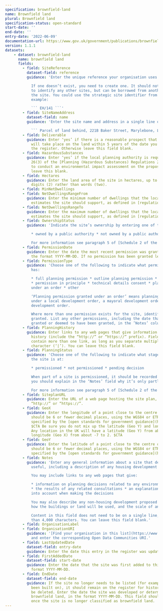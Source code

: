 ```yaml
---
specification: brownfield-land
name: Brownfield land
plural: Brownfield land
specification-status: open-standard
start-date: ''
end-date: ''
entry-date: '2022-06-09'
documentation-url: https://www.gov.uk/government/publications/brownfield-land-registers-data-standard/publish-your-brownfield-land-data
version: 1.1.1
datasets:
    - dataset: brownfield-land
      name: brownfield land
      fields:
        - field: SiteReference
          dataset-field: reference
          guidance: 'Enter the unique reference your organisation uses to identify the site.

            If one doesn’t exist, you need to create one. It should not be used by your organisation
            to identify any other sites, but can be borrowed from another data set listing
            the site. You could use the strategic site identifier from your local plan, for
            example:

            ``` EH/141 ```'
        - field: SiteNameAddress
          dataset-field: name
          guidance: 'Enter the site name and address in a single line of text, for example:

            ``` Parcel of land behind, 221B Baker Street, Marylebone, London, NW1 6XE ```'
        - field: Deliverable
          guidance: Enter ‘yes’ if there is a reasonable prospect that residential development
            will take place on the land within 5 years of the date you enter this site in
            the register. Otherwise leave this field blank.
        - field: HazardousSubstances
          guidance: Enter ‘yes’ if the local planning authority is required by regulation
            26(3) of the [Planning (Hazardous Substances) Regulations 2015](https://www.legislation.gov.uk/uksi/2015/627/regulation/26/made)
            to conduct an environmental impact assessment on the proposed development. Otherwise
            leave this blank.
        - field: Hectares
          guidance: Enter the land area of the site in hectares, up to 2 decimal places. Use
            digits (2) rather than words (two).
        - field: MinNetDwellings
        - field: NetDwellingsRangeFrom
          guidance: Enter the minimum number of dwellings that the local planning authority
            estimates the site should support, as defined in [regulation 2 of the 2017 Regulations](http://www.legislation.gov.uk/uksi/2017/403/regulation/2/made).
        - field: NetDwellingsRangeTo
          guidance: Enter the maximum number of dwellings that the local planning authority
            estimates the site should support, as defined in [regulation 2 of the 2017 Regulations](http://www.legislation.gov.uk/uksi/2017/403/regulation/2/made).
        - field: OwnershipStatus
          guidance: 'Indicate the site’s ownership by entering one of the following values:

            * owned by a public authority * not owned by a public authority * mixed ownership

            For more information see paragraph 5 of [Schedule 2 of the 2017 Regulations](http://www.legislation.gov.uk/uksi/2017/403/schedule/2/made).'
        - field: PermissionDate
          guidance: Enter the date the most recent permission was granted on the site, in
            the format YYYY-MM-DD. If no permission has been granted leave this blank.
        - field: PermissionType
          guidance: 'Choose one of the following to indicate what permission type the site
            has:

            * full planning permission * outline planning permission * reserved matters approval
            * permission in principle * technical details consent * planning permission granted
            under an order * other

            ‘Planning permission granted under an order’ means planning permission granted
            under a local development order, a mayoral development order or a neighbourhood
            development order.

            Where more than one permission exists for the site, identify the latest permission
            granted. List any other permissions, including the date that each permission was
            granted or deemed to have been granted, in the ’Notes’ column.'
        - field: PlanningHistory
          guidance: Enter links to any web pages that give information on the site’s planning
            history (include the “http://” or “https://” prefix). Fields in this column can
            contain more than one link, as long as you separate multiple links with the pipe
            character (‘|’). You can leave this field blank.
        - field: PlanningStatus
          guidance: 'Choose one of the following to indicate what stage of the planning process
            the site is at:

            * permissioned * not permissioned * pending decision

            When part of a site is permissioned, it should be recorded as “permissioned” and
            you should explain in the ‘Notes’ field why it’s only partly permissioned.

            For more information see paragraph 5 of [Schedule 2 of the 2017 Regulations](http://www.legislation.gov.uk/uksi/2017/403/schedule/2/made).'
        - field: SiteplanURL
          guidance: Enter the URL of a web page hosting the site plan, beginning with either
            “http://” or “https://”.
        - field: GeoX
          guidance: Enter the longitude of a point close to the centre of the site. The value
            should be 6 or fewer decimal places, using the WGS84 or ETRS89 coordinate systems
            specified by the [open standards for government guidance](https://www.gov.uk/government/publications/open-standards-for-government/exchange-of-location-point).
            $CTA Be sure you do not mix up the latitude (Geo Y) and longitude (Geo X) values.
            Any location in the UK will have a latitude (Geo Y) from about 49 to 57 and a
            longitude (Geo X) from about -7 to 2. $CTA
        - field: GeoY
          guidance: Enter the latitude of a point close to the centre of the site. The value
            should be 6 or fewer decimal places, using the WGS84 or ETRS89 coordinate systems
            specified by the [open standards for government guidance](https://www.gov.uk/government/publications/open-standards-for-government/exchange-of-location-point).
        - field: Notes
          guidance: 'Enter any general information about a site that developers might find
            useful, including a description of any housing development proposed for the site.

            You may include links to any web pages that give:

            * information on planning decisions related to any environmental impact assessments
            * the results of any related consultations * an explanation of how they were taken
            into account when making the decisions

            You may also describe any non-housing development proposed for the site. Indicate
            how the buildings or land will be used, and the scale of any such development.

            Content in this field does not need to be on a single line, but should be no longer
            than 4,000 characters. You can leave this field blank.'
        - field: OrganisationLabel
        - field: OrganisationURI
          guidance: '[Find your organisation in this list](https://www.digital-land.info/entity?typology=organisation)
            and enter the corresponding Open Data Communities URI.'
        - field: LastUpdatedDate
          dataset-field: entry-date
          guidance: Enter the date this entry in the register was updated, in the format YYYY-MM-DD.
        - field: FirstAddedDate
          dataset-field: start-date
          guidance: Enter the date that the site was first added to this register, in the
            format YYYY-MM-DD.
        - field: EndDate
          dataset-field: end-date
          guidance: If the site no longer needs to be listed (for example, if the site has
            been built on), it should remain on the register for historical reasons and not
            be deleted. Enter the date the site was developed or determined to no longer be
            brownfield land, in the format YYYY-MM-DD. This field should only be filled in
            once the site is no longer classified as brownfield land.
---
```

